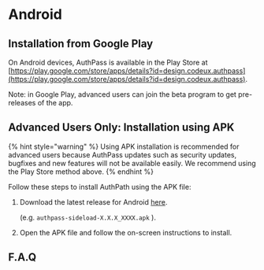 # Android

## Installation from Google Play

On Android devices, AuthPass is available in the Play Store at [https://play.google.com/store/apps/details?id=design.codeux.authpass](https://play.google.com/store/apps/details?id=design.codeux.authpass).



Note: in Google Play, advanced users can join the beta program to get pre-releases of the app.

## Advanced Users Only: Installation using APK

{% hint style="warning" %}
Using APK installation is recommended for advanced users because AuthPass updates such as security updates, bugfixes and new features will not be available easily. We recommend using the Play Store method above. 
{% endhint %}

Follow these steps to install AuthPath using the APK file:

1. Download the latest release for Android [here](https://github.com/authpass/authpass/releases/latest/).

    \(e.g.  `authpass-sideload-X.X.X_XXXX.apk` \).

2. Open the APK file and follow the on-screen instructions to install.

## F.A.Q



